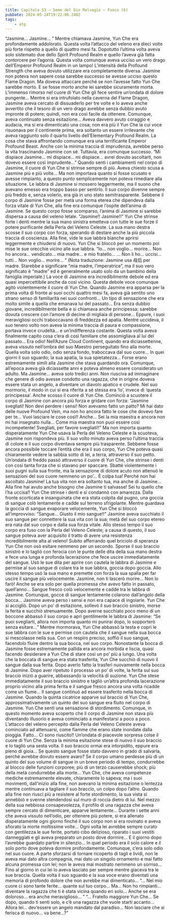 ```yaml
---
title: Capitolo 53 – Seme del Dio Malvagio – Fuoco (6)
pubDate: 2024-05-24T19:22:06.248Z
tags:
    - atg
---
```



“Jasmine… Jasmine… ” Mentre chiamava Jasmine, Yun Che era profondamente addolorato. Questa volta l’attacco del veleno era dieci volte più forte rispetto a quello di quattro mesi fa. Dopotutto l’ultima volta aveva solo sistemato due dello Spirit Profound Realm e quello l’aveva già fatta contorcere per l’agonia. Questa volta comunque aveva ucciso un vero drago dell’Emperor Profound Realm in un lampo! L’intensità della Profound Strength che aveva dovuto utilizzare era completamente diversa.
Jasmine non poteva non sapere cosa sarebbe successo se avesse ucciso questo Flame Dragon. Ma doveva attaccare perché se non l’avesse fatto Yun Che sarebbe morto. E se fosse morto anche lei sarebbe sicuramente morta.
L’immenso rimorso nel cuore di Yun Che gli fece sentire un’ondata di dolore pungente… Mentre si era intrufolato nella caverna del Flame Dragon, Jasmine aveva cercato di dissuaderlo per tre volte e lo aveva anche avvertito che il tesoro di un vero drago avrebbe senza dubbio avuto impronte di potere; quindi, non era così facile da ottenere. Comunque, aveva continuato senza esitazione… Aveva davvero avuto coraggio e audacia, ma si era dimenticato una cosa; non era più il Yun Che la cui voce risuonava per il continente prima, era soltanto un essere irrilevante che aveva raggiunto solo il quarto livello dell’Elementary Profound Realm. La cosa che stava affrontando comunque era una terrificante Emperor Profound Beast. Anche con la minima traccia di imprudenza, avrebbe perso la vita trascinando Jasmine con sé.
Tuttavia, era comunque successo.
“Mi dispiace Jasmine… mi dispiace… mi dispiace… avrei dovuto ascoltarti, non dovevo essere così imprudente…” Quando sentì i cambiamenti nel corpo di Jasmine, il cuore di Yun Che si strinse sempre di più. Aveva chiesto scusa a Jasmine più e più volte… Ma non importava quanto si fosse scusato e avesse rimpianto, a questo punto semplicemente non poteva rimediare alla situazione.
Le labbra di Jasmine si mossero leggermente, ma il suono che avevano emesso era troppo basso per sentirlo.
Il suo corpo divenne sempre più freddo e, senza volerlo, era già in uno stato semitrasparente.
Sebbene il corpo di Jasmine fosse per metà una forma eterea che dipendeva dalla forza vitale di Yun Che, alla fine era comunque l’ospite dell’anima di Jasmine. Se questo corpo fosse scomparso, l’anima di Jasmine si sarebbe dispersa a causa del veleno letale.
“Jasmine!! Jasmine!!”
Yun Che strinse forte i denti mentre la sua mano sinistra emetteva con tutte le sue forze il potere purificante della Perla del Veleno Celeste. La sua mano destra scosse il suo corpo con forza, sperando di destare anche la più piccola traccia di coscienza. Alla fine, vide le sue labbra bianche aprirsi leggermente e chiudersi di nuovo. Yun Che si bloccò per un momento poi mise le sue orecchie vicino alle sue labbra.
“Io… non voglio… morire… Non ho ancora… vendicato… mia madre… e mio fratello… … Non li ho… uccisi… tutti… Non voglio… morire… ”
(Nota traduzione: Jasmine usa 母后 per madre. Starebbe a significare “mia madre, l’imperatrice”, ma il suo vero significato è “madre” ed è generalmente usato solo da un bambino della famiglia imperiale.)
La voce di Jasmine era incredibilmente debole ed era quasi impercettibile anche da così vicino. Questa debole voce comunque agitò violentemente il cuore di Yun Che.
Quando Jasmine era apparsa per la prima volta di fronte ai suoi occhi quattro mesi fa, aveva già sentito uno strano senso di familiarità nei suoi confronti… Un tipo di sensazione che era molto simile a quella che emanava lui del passato… Era senza dubbio giovane, incredibilmente bella e si chiamava anche principessa; sarebbe dovuta crescere con l’amore di decine di migliaia di persone… Eppure, i suoi meravigliosi occhi traboccavano di freddezza ed apatia. Mentre uccideva, il suo tenero volto non aveva la minima traccia di paura e compassione, portava invece crudeltà… e un’indifferenza costante.
Questa volta aveva finalmente capito cosa c’era di così familiare che assomigliava al lui del passato…
Era odio!
Nell’Azure Cloud Continent, quando era diciassettenne, aveva vissuto nell’ombra del suo Maestro perseguitato fino alla morte. Quella volta solo odio, odio senza fondo, traboccava dal suo cuore… In quei giorni il suo sguardo; la sua apatia, la sua spietatezza… Forse erano estremamente simili alla Jasmine che stava guardando ora.
Comunque, all’epoca aveva già diciassette anni e poteva almeno essere considerato un adulto. Ma Jasmine… aveva solo tredici anni. Non riusciva ad immaginare che genere di odio avesse condotto una ragazza, che in origine doveva essere stata un angelo, a diventare un diavolo apatico e crudele.
Nel suo mormorio, il modo in cui si era riferita a sé stessa era ‘Io’, invece di ‘questa principessa’. Anche scosso il cuore di Yun Che. Cominciò a scuotere il corpo di Jasmine con ancora più forza e gridare con forza: “Jasmine svegliati! Non devi perdere i sensi! Non avevamo fatto un patto? Mi hai dato delle nuove Profound Vein, ma non ho ancora fatto le cose che dovevo fare per te… Vuoi lasciare le cose così!! Anche… Sei la mia maestra e ancora non mi hai insegnato nulla… Come mia maestra non puoi essere così incompetente! Svegliati, per favore svegliati!!”
Ma non importa quanto disperatamente Yun Che usava la Perla del Veleno Celeste e la scuoteva, Jasmine non rispondeva più. Il suo volto minuto aveva perso l’ultima traccia di colore e il suo corpo diventava sempre più trasparente. Sebbene fosse ancora possibile toccare l’entità che era il suo corpo, Yun Che poteva quasi chiaramente vedere la sabbia sotto di lei, a terra, attraverso il suo petto.
Un’ondata di freddo passò attraverso il cuore di Yun Che, che strinse i denti con così tanta forza che si stavano per spaccare. Sbatté violentemente i suoi pugni sulla sua fronte, ma la sensazione di dolore acuto non attenuò le sensazioni del suo cuore nemmeno un po’… È colpa tua! Perché non hai ascoltato Jasmine! La tua vita non era soltanto tua, ma anche di Jasmine… Alla fine hai avuto anche bisogno che Jasmine ti salvasse! Sei tu quello che l’ha uccisa!!
Yun Che strinse i denti e si condannò con amarezza. Dalla fronte scorticata e insanguinata che era stata colpita dal pugno, una goccia di sangue colò lentamente e cadde sul terreno sfrigolante. Mentre guardava la goccia di sangue evaporare velocemente, Yun Che si bloccò all’improvviso: “Sangue… Giusto il mio sangue!!”
Jasmine aveva succhiato il suo sangue per connettere la sua vita con la sua; metà del suo corpo etereo era nata dal suo corpo e dalla sua forza vitale. Allo stesso tempo il suo corpo era fuso con la Perla del Veleno Celeste; a causa di questo, il suo sangue poteva aver acquisito il tratto di avere una resistenza incredibilmente alta al veleno!
Subito afferrando quel briciolo di speranza Yun Che non osò esitare nemmeno per un secondo. Sporse il suo braccio sinistrò e lo tagliò con ferocia con le punte delle dita della sua mano destra e fece una lunga e profonda lacerazione che fece uscire immediatamente del sangue. Usò le sue dita per aprire con cautela le labbra di Jasmine e permise al suo sangue di colare tra le sue labbra, goccia dopo goccia. Allo stesso tempo usò la sua mano e premette con forza la sua spalla per far uscire il sangue più velocemente.
Jasmine, non ti lascerò morire… Non lo farò!
Anche se era solo per quella promessa che avevo fatto in passato, quell’anno…
Sangue fresco colò velocemente e cadde tra le labbra di Jasmine. Comunque, gocce di sangue lentamente colarono dall’angolo della bocca… Jasmine aveva perso i sensi e non era capace di ingoiarle.
Yun Che si accigliò. Dopo un po’ di esitazione, sollevò il suo braccio sinistro, morse la ferita e succhiò strenuamente. Dopo averne succhiato poco meno di un boccone abbassò il suo corpo e aprì gentilmente le labbra di Jasmine: “Se puoi svegliarti, allora non importa quanto mi punirai dopo, lo sopporterò senza esitare…”
Mentre mormorava, Yun Che abbassò la testa e coprì le sue labbra con le sue e permise con cautela che il sangue nella sua bocca si mescolasse nella sua. Con un respiro preciso, soffiò il suo sangue, facendolo fluire dentro la sua bocca, nel suo corpo.
Nonostante la bocca di Jasmine fosse estremamente pallida era ancora morbida e liscia, quasi facendo desiderare a Yun Che di stare così un po’ più a lungo. Una volta che la boccata di sangue era stata trasferita, Yun Che succhiò di nuovo il sangue dalla sua ferita. Dopo averlo fatto la trasferì nuovamente nella bocca di Jasmine.
Dopo aver ripetuto il processo un po’ di volte, la ferita sul suo braccio iniziò a guarire, abbassando la velocità di suzione. Yun Che stese immediatamente il suo braccio sinistro e tagliò un’altra profonda lacerazione proprio vicino alla prima ferita e il sangue fresco ancora una volta ricadde come un fiume…
Il sangue continuò ad essere trasferito nella bocca di Jasmine. Quando la quinta cicatrice apparve sul braccio di Yun Che, approssimativamente un quinto del suo sangue era fluito nel corpo di Jasmine. Yun Che sentì una sensazione di stordimento. Comunque, in questo momento aveva scoperto che il corpo di Jasmine non stava più diventando illusorio e aveva cominciato a manifestarsi a poco a poco. L’attacco del veleno percepito dalla Perla del Veleno Celeste aveva cominciato ad attenuarsi, come fiamme che erano state inondate dalla pioggia.
Fatto… Ci sono riuscito!!
Un’ondata di piacevole sorpresa colse il cuore di Yun Che. Senza la minima esitazione stese di nuovo il suo braccio e lo tagliò una sesta volta. Il suo braccio ormai era intorpidito, eppure era pieno di gioia… Se questo sangue fosse stato davvero in grado di salvarla, perché avrebbe dovuto essere avaro?
Se il corpo umano perdesse più di un quinto del suo volume di sangue in un breve periodo di tempo, condurrebbe al blocco delle funzioni corporee; più di un terzo causerebbe shock; più della metà condurrebbe alla morte…
Yun Che, che aveva competenze mediche estremamente elevate, chiaramente lo sapeva; ma i suoi movimenti, dall’inizio alla fine, non avevano la minima esitazione o lentezza mentre continuava a tagliare il suo braccio, un colpo dopo l’altro.
Quando alla fine non riuscì più a resistere al forte stordimento, la sua vista si annebbiò e svenne stendendosi sul muro di roccia dietro di lui.
Nel mezzo della sua nebbiosa consapevolezza, il profilo di una ragazza che aveva sempre cercato di dimenticare, apparve lentamente…
Durante i sette anni che aveva vissuto nell’odio, per ottenere più potere, si era allenato disperatamente ogni giorno finché il suo corpo non si era rovinato e aveva sfiorato la morte moltissime volte… Ogni volta lei avrebbe sempre curato con gentilezza le sue ferite, portato cibo delizioso, riparato i suoi vestiti danneggiati e gli aveva preparato un posto dove dormire… E il giorno dopo l’avrebbe guardato partire in silenzio…
In quel periodo era il solo calore e il solo porto dove poteva dormire profondamente.
Comunque, c’era solo odio nel suo cuore. A parte sforzarsi di tornare ricoperto di tagli e lividi, non le aveva mai dato altra compagnia, mai dato un singolo ornamento e mai fatto alcuna promessa con lei; non le aveva mai mostrato nemmeno un sorriso…
Fino al giorno in cui lei lo aveva lasciato per sempre mentre giaceva tra le sue braccia. Quella volta il suo sguardo e la sua voce erano diventati una memoria di profondo dolore che non avrebbe mai dimenticato…
“… Nel mio cuore ci sono tante ferite… quante sul tuo corpo… Ma… Non ho rimpianti… diventare la ragazza che ti è stata vicina quando eri solo… Anche se era doloroso… era anche meraviglioso… ”
“… Fratello maggiore Yun Che… Se dopo, quando ti senti solo, e c’è una ragazza che vuole starti accanto… Allora lei… dev’essere un angelo mandato dal paradiso… Non lasciare che si ferisca di nuovo… va bene…?”



